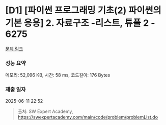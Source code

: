 # [D1] [파이썬 프로그래밍 기초(2) 파이썬의 기본 응용] 2. 자료구조 -리스트, 튜플 2 - 6275 

[문제 링크](https://swexpertacademy.com/main/code/problem/problemDetail.do?contestProbId=AWcVryq65BEDFAU4) 

### 성능 요약

메모리: 52,096 KB, 시간: 58 ms, 코드길이: 176 Bytes

### 제출 일자

2025-06-11 22:52



> 출처: SW Expert Academy, https://swexpertacademy.com/main/code/problem/problemList.do